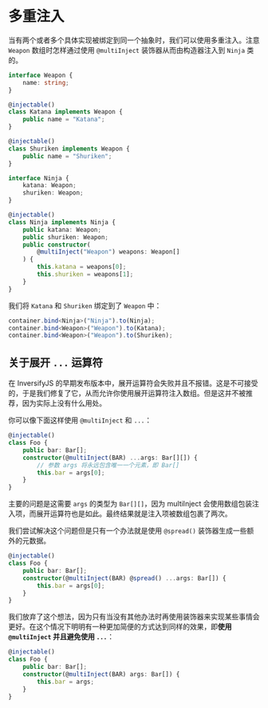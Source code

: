 # 多重注入

当有两个或者多个具体实现被绑定到同一个抽象时，我们可以使用多重注入。注意 `Weapon` 数组时怎样通过使用 `@multiInject` 装饰器从而由构造器注入到 `Ninja` 类的。

```ts
interface Weapon {
    name: string;
}

@injectable()
class Katana implements Weapon {
    public name = "Katana";
}

@injectable()
class Shuriken implements Weapon {
    public name = "Shuriken";
}

interface Ninja {
    katana: Weapon;
    shuriken: Weapon;
}

@injectable()
class Ninja implements Ninja {
    public katana: Weapon;
    public shuriken: Weapon;
    public constructor(
	    @multiInject("Weapon") weapons: Weapon[]
    ) {
        this.katana = weapons[0];
        this.shuriken = weapons[1];
    }
}
```

我们将 `Katana` 和 `Shuriken` 绑定到了 `Weapon` 中：

```ts
container.bind<Ninja>("Ninja").to(Ninja);
container.bind<Weapon>("Weapon").to(Katana);
container.bind<Weapon>("Weapon").to(Shuriken);
```

## 关于展开 `...` 运算符

在 InversifyJS 的早期发布版本中，展开运算符会失败并且不报错。这是不可接受的，于是我们修复了它，从而允许你使用展开运算符注入数组。但是这并不被推荐，因为实际上没有什么用处。

你可以像下面这样使用 `@multiInject` 和 `...`：

```ts
@injectable()
class Foo {
    public bar: Bar[];
    constructor(@multiInject(BAR) ...args: Bar[][]) {
        // 参数 args 将永远包含唯一一个元素，即 Bar[]
        this.bar = args[0];
    }
}
```

主要的问题是这需要 `args` 的类型为 `Bar[][]`，因为 multiInject 会使用数组包装注入项，而展开运算符也是如此。最终结果就是注入项被数组包裹了两次。

我们尝试解决这个问题但是只有一个办法就是使用 `@spread()` 装饰器生成一些额外的元数据。

```ts
@injectable()
class Foo {
    public bar: Bar[];
    constructor(@multiInject(BAR) @spread() ...args: Bar[]) {
        this.bar = args[0];
    }
}
```

我们放弃了这个想法，因为只有当没有其他办法时再使用装饰器来实现某些事情会更好。在这个情况下明明有一种更加简便的方式达到同样的效果，即**使用 `@multiInject` 并且避免使用 `...`**：

```ts
@injectable()
class Foo {
    public bar: Bar[];
    constructor(@multiInject(BAR) args: Bar[]) {
        this.bar = args;
    }
}
```
